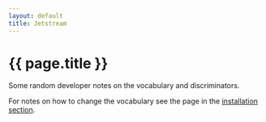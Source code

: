 ```yaml
---
layout: default
title: Jetstream
---
```


# {{ page.title }}

Some random developer notes on the vocabulary and discriminators.

For notes on how to change the vocabulary see the page in the [installation section](http://wiki.lappsgrid.org/installation/discriminators.html).

